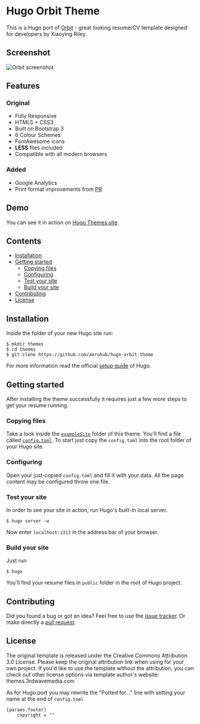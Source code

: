 # Hugo Orbit Theme

This is a Hugo port of [Orbit](//github.com/xriley/Orbit-Theme) - great looking resume/CV template designed for developers by Xiaoying Riley.

## Screenshot

![Orbit screenshot](https://raw.githubusercontent.com/aerohub/hugo-orbit-theme/master/images/screenshot.png)

## Features

### Original

- Fully Responsive
- HTML5 + CSS3
- Built on Bootstrap 3
- 6 Colour Schemes
- FontAwesome icons
- **LESS** files included
- Compatible with all modern browsers

### Added

- Google Analytics
- Print format improvements from [PR](//github.com/xriley/Orbit-Theme/pull/3)

## Demo

You can see it in action on [Hugo Themes site](//themes.gohugo.io/theme/hugo-orbit-theme/).

## Contents

- [Installation](#installation)
- [Getting started](#getting-started)
    - [Copying files](#copying-files)
    - [Configuring](#configuring)
    - [Test your site](#test-your-site)
	- [Build your site](#build-your-site)
- [Contributing](#contributing)
- [License](#license)


## Installation

Inside the folder of your new Hugo site run:

    $ mkdir themes
    $ cd themes
    $ git clone https://github.com/aerohub/hugo-orbit-theme

For more information read the official [setup guide](//gohugo.io/overview/installing/) of Hugo.


## Getting started

After installing the theme successfully it requires just a few more steps to get your resume running.

### Copying  files

Take a look inside the [`exampleSite`](//github.com/aerohub/hugo-orbit-theme/tree/master/exampleSite) folder of this theme. You'll find a file called [`config.toml`](//github.com/aerohub/hugo-orbit-theme/blob/master/exampleSite/config.toml). To start just copy the `config.toml` into the root folder of your Hugo site.

### Configuring

Open your just-copied `config.toml` and fill it with your data. All the page content may be configured throw one file.

### Test your site

In order to see your site in action, run Hugo's built-in local server. 

    $ hugo server -w

Now enter `localhost:1313` in the address bar of your browser.

### Build your site

Just run

	$ hugo

You'll find your resume files in `public` folder in the root of Hugo project.

## Contributing

Did you found a bug or got an idea? Feel free to use the [issue tracker](//github.com/aerohub/hugo-orbit-theme/issues). Or make directly a [pull request](//github.com/aerohub/hugo-orbit-theme/pulls).

## License

The original template is released under the Creative Commons Attribution 3.0 License. Please keep the original attribution link when using for your own project. If you'd like to use the template without the attribution, you can check out other license options via template author's website: themes.3rdwavemedia.com

As for Hugo port you may rewrite the "Ported for..." line with setting your name at the end of `config.toml`
	
	[params.footer]
        copyright = ""


